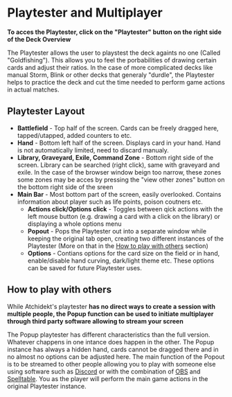 # Playtester and Multiplayer

**To acces the Playtester, click on the "Playtester" button on the right side of the Deck Overview**

The Playtester allows the user to playstest the deck againts no one (Called "Goldfishing"). This allows you to feel the porbabilities of drawing certain cards and adjust their ratios.
In the case of more complicated decks like manual Storm, Blink or other decks that generaly "durdle", the Playtester helps to practice the deck and cut the time needed to perform game actions in actual matches.

## Playtester Layout
- **Battlefield** - Top half of the screen. Cards can be freely dragged here, tapped/utapped, added counters to etc.
- **Hand** - Bottom left half of the screen. Displays card in your hand. Hand is not automatically limited, need to discard manualy.
- **Library, Graveyard, Exile, Command Zone** - Bottom right side of the screen. Library can be searched (right click), same with graveyard and exile. In the case of the browser window beign too narrow, these zones some zones may be acces by pressing the "view other zones" button on the bottom right side of the sreen
- **Main Bar** - Most bottom part of the screen, easily overlooked. Contains information about player such as life points, poison coutners etc.
    - **Actions click/Options click** - Toggles between qick actions with the left mouse button (e.g. drawing a card with a click on the library) or displaying a whole options menu
    - **Popout** - Pops the Playtester out into a separate window while keeping the original tab open, creating two different instances of the Playtester (More on that in the [How to play with others](#how-to-play-with-others) section)
    - **Options** - Contians options for the card size on the field or in hand, enable/disable hand curving, dark/light theme etc. These options can be saved for future Playtester uses.
 
## How to play with others

While Atchidekt's playtester **has no direct ways to create a session with multiple people, the Popup function can be used to initiate multiplayer through third party software allowing to stream your screen**

The Popup playtester has different characteristics than the full version. Whatever chappens in one intance does happen in the other. The Popup instance has always a hidden hand, cards cannot be dragged there and in no almost no options can be adjusted here.
The main function of the Popout is to be streamed to other people allowing you to play with someone else using software such as [Discord](https://discord.com/) or with the combination of [OBS](https://obsproject.com/) and [Spelltable](https://spelltable.wizards.com/).
You as the player will perform the main game actions in the original Playtester instance.

